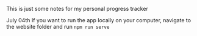 This is just some notes for my personal progress tracker

July 04th
If you want to run the app locally on your computer, navigate to the website folder and run ``npm run serve``

